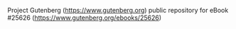 Project Gutenberg (https://www.gutenberg.org) public repository for eBook #25626 (https://www.gutenberg.org/ebooks/25626)
